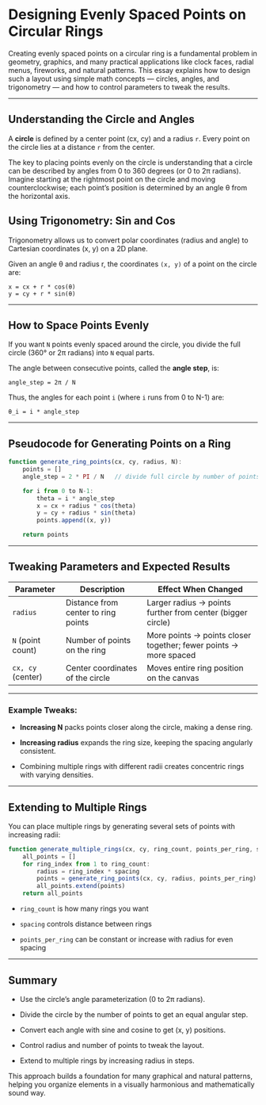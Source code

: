 # Designing Evenly Spaced Points on Circular Rings

Creating evenly spaced points on a circular ring is a fundamental problem in geometry, graphics, and many practical applications like clock faces, radial menus, fireworks, and natural patterns. This essay explains how to design such a layout using simple math concepts — circles, angles, and trigonometry — and how to control parameters to tweak the results.

---

## Understanding the Circle and Angles

A **circle** is defined by a center point (cx, cy) and a radius `r`. Every point on the circle lies at a distance `r` from the center.

The key to placing points evenly on the circle is understanding that a circle can be described by angles from 0 to 360 degrees (or 0 to 2π radians). Imagine starting at the rightmost point on the circle and moving counterclockwise; each point’s position is determined by an angle θ from the horizontal axis.

## Using Trigonometry: Sin and Cos

Trigonometry allows us to convert polar coordinates (radius and angle) to Cartesian coordinates (x, y) on a 2D plane.

Given an angle θ and radius r, the coordinates `(x, y)` of a point on the circle are:
```
x = cx + r * cos(θ)
y = cy + r * sin(θ)

```



---

## How to Space Points Evenly

If you want `N` points evenly spaced around the circle, you divide the full circle (360° or 2π radians) into `N` equal parts.

The angle between consecutive points, called the **angle step**, is:


`angle_step = 2π / N`

Thus, the angles for each point `i` (where `i` runs from 0 to N-1) are:

`θ_i = i * angle_step`

---

## Pseudocode for Generating Points on a Ring

```js
function generate_ring_points(cx, cy, radius, N):
    points = []
    angle_step = 2 * PI / N   // divide full circle by number of points

    for i from 0 to N-1:
        theta = i * angle_step
        x = cx + radius * cos(theta)
        y = cy + radius * sin(theta)
        points.append((x, y))

    return points

```

---

## Tweaking Parameters and Expected Results

|Parameter|Description|Effect When Changed|
|---|---|---|
|`radius`|Distance from center to ring points|Larger radius → points further from center (bigger circle)|
|`N` (point count)|Number of points on the ring|More points → points closer together; fewer points → more spaced|
|`cx, cy` (center)|Center coordinates of the circle|Moves entire ring position on the canvas|

---

### Example Tweaks:

- **Increasing N** packs points closer along the circle, making a dense ring.
    
- **Increasing radius** expands the ring size, keeping the spacing angularly consistent.
    
- Combining multiple rings with different radii creates concentric rings with varying densities.
    

---

## Extending to Multiple Rings

You can place multiple rings by generating several sets of points with increasing radii:

```js
function generate_multiple_rings(cx, cy, ring_count, points_per_ring, spacing):
    all_points = []
    for ring_index from 1 to ring_count:
        radius = ring_index * spacing
        points = generate_ring_points(cx, cy, radius, points_per_ring)
        all_points.extend(points)
    return all_points

```

- `ring_count` is how many rings you want
    
- `spacing` controls distance between rings
    
- `points_per_ring` can be constant or increase with radius for even spacing
    

---

## Summary

- Use the circle’s angle parameterization (0 to 2π radians).
    
- Divide the circle by the number of points to get an equal angular step.
    
- Convert each angle with sine and cosine to get (x, y) positions.
    
- Control radius and number of points to tweak the layout.
    
- Extend to multiple rings by increasing radius in steps.
    

This approach builds a foundation for many graphical and natural patterns, helping you organize elements in a visually harmonious and mathematically sound way.